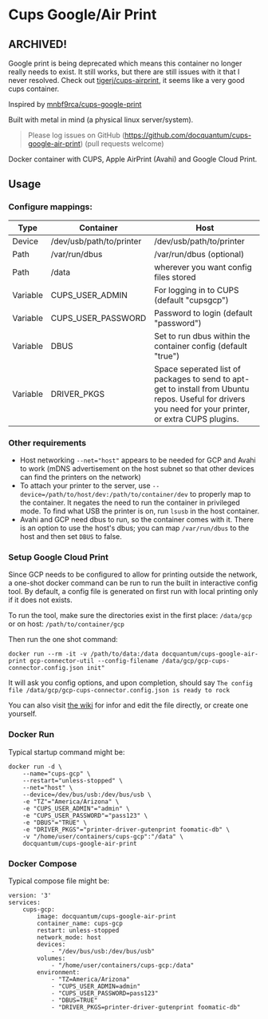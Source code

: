 # Cups Google/Air Print

## ARCHIVED!

Google print is being deprecated which means this container no longer really needs to exist. It still works, but there are still issues with it that I never resolved. Check out [tigerj/cups-airprint](https://hub.docker.com/r/tigerj/cups-airprint), it seems like a very good cups container.

Inspired by [mnbf9rca/cups-google-print](https://github.com/mnbf9rca/cups-google-print)

Built with metal in mind (a physical linux server/system).

> Please log issues on GitHub (https://github.com/docquantum/cups-google-air-print) (pull requests welcome)

Docker container with CUPS, Apple AirPrint (Avahi) and Google Cloud Print.

## Usage
### Configure mappings:

| Type     | Container                | Host                                                                                                                                                   |
| -------- | ------------------------ | ------------------------------------------------------------------------------------------------------------------------------------------------------ |
| Device   | /dev/usb/path/to/printer | /dev/usb/path/to/printer                                                                                                                               |
| Path     | /var/run/dbus            | /var/run/dbus (optional)                                                                                                                               |
| Path     | /data                    | wherever you want config files stored                                                                                                                  |
| Variable | CUPS_USER_ADMIN          | For logging in to CUPS (default "cupsgcp")                                                                                                             |
| Variable | CUPS_USER_PASSWORD       | Password to login (default "password")                                                                                                                 |
| Variable | DBUS                     | Set to run dbus within the container config (default "true")                                                                                           |
| Variable | DRIVER_PKGS              | Space seperated list of packages to send to apt-get to install from Ubuntu repos. Useful for drivers you need for your printer, or extra CUPS plugins. |

### Other requirements
- Host networking `--net="host"` appears to be needed for GCP and Avahi to work (mDNS advertisement on the host subnet so that other devices can find the printers on the network)
- To attach your printer to the server, use `--device=/path/to/host/dev:/path/to/container/dev` to properly map to the container. It negates the need to run the container in privileged mode. To find what USB the printer is on, run `lsusb` in the host container.
- Avahi and GCP need dbus to run, so the container comes with it. There is an option to use the host's dbus; you can map `/var/run/dbus` to the host and then set `DBUS` to false.

### Setup Google Cloud Print
Since GCP needs to be configured to allow for printing outside the network, a one-shot docker command can be run to run the built in interactive config tool. By default, a config file is generated on first run with local printing only if it does not exists.

To run the tool, make sure the directories exist in the first place: `/data/gcp` or on host: `/path/to/container/gcp`

Then run the one shot command:
```
docker run --rm -it -v /path/to/data:/data docquantum/cups-google-air-print gcp-connector-util --config-filename /data/gcp/gcp-cups-connector.config.json init"
```
It will ask you config options, and upon completion, should say
`The config file /data/gcp/gcp-cups-connector.config.json is ready to rock`

You can also visit [the wiki](https://github.com/google/cloud-print-connector/wiki/Configuration) for infor and edit the file directly, or create one yourself.

### Docker Run
Typical startup command might be:
```
docker run -d \
    --name="cups-gcp" \
    --restart="unless-stopped" \
    --net="host" \
    --device=/dev/bus/usb:/dev/bus/usb \
    -e "TZ"="America/Arizona" \
    -e "CUPS_USER_ADMIN"="admin" \
    -e "CUPS_USER_PASSWORD"="pass123" \
    -e "DBUS"="TRUE" \
    -e "DRIVER_PKGS"="printer-driver-gutenprint foomatic-db" \
    -v "/home/user/containers/cups-gcp":"/data" \
    docquantum/cups-google-air-print
```

### Docker Compose
Typical compose file might be:
```
version: '3'
services:
    cups-gcp:
        image: docquantum/cups-google-air-print
        container_name: cups-gcp
        restart: unless-stopped
        network_mode: host
        devices:
            - "/dev/bus/usb:/dev/bus/usb"
        volumes:
            - "/home/user/containers/cups-gcp:/data"
        environment:
            - "TZ=America/Arizona"
            - "CUPS_USER_ADMIN=admin"
            - "CUPS_USER_PASSWORD=pass123"
            - "DBUS=TRUE"
            - "DRIVER_PKGS=printer-driver-gutenprint foomatic-db"
```
